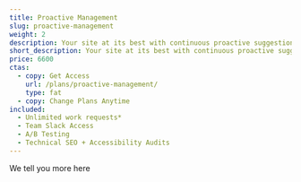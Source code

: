 ```yaml
---
title: Proactive Management
slug: proactive-management
weight: 2
description: Your site at its best with continuous proactive suggestions for enhancements
short_description: Your site at its best with continuous proactive suggestions for enhancements
price: 6600
ctas:
  - copy: Get Access
    url: /plans/proactive-management/
    type: fat
  - copy: Change Plans Anytime
included:
  - Unlimited work requests*
  - Team Slack Access
  - A/B Testing
  - Technical SEO + Accessibility Audits
---
```


We tell you more here
